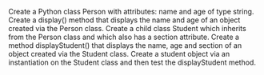 Create a Python class Person with attributes: name and age of type string.
Create a display() method that displays the name and age of an object created via the Person class.
Create a child class Student which inherits from the Person class and which also has a section attribute.
Create a method displayStudent() that displays the name, age and section of an object created via the Student class.
Create a student object via an instantiation on the Student class and then test the displayStudent method.
